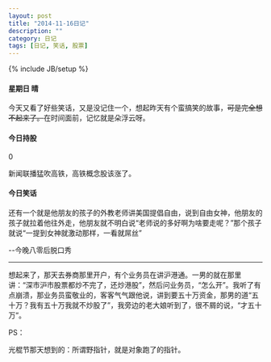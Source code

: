 ```yaml
---
layout: post
title: "2014-11-16日记"
description: ""
category: 日记
tags: [日记, 笑话, 股票]
---
```

{% include JB/setup %}

#### 星期日 晴

今天又看了好些笑话，又是没记住一个，想起昨天有个蛮搞笑的故事，~~可是完全想不起来了。~~在时间面前，记忆就是朵浮云呀。

#### 今日持股
0

新闻联播猛吹高铁，高铁概念股该涨了。

#### 今日笑话

还有一个就是他朋友的孩子的外教老师讲美国提倡自由，说到自由女神，他朋友的孩子就拉着他往外走，他朋友就不明白说“老师说的多好啊为啥要走呢？”那个孩子就说“一提到女神就激动那样，一看就屌丝”

--今晚八零后脱口秀

---------------

想起来了，那天去券商那里开户，有个业务员在讲沪港通。一男的就在那里讲：“深市沪市股票都炒不完了，还炒港股”，然后问业务员，“怎么开”。我听了有点崩溃，那业务员蛮敬业的，客客气气跟他说，讲到要五十万资金，那男的道“五十万？我有五十万我就不炒股了”，我旁边的老大娘听到了，很不屑的说，“才五十万”。

PS：

光棍节那天想到的：所谓野指针，就是对象跑了的指针。
